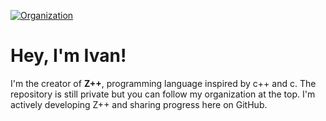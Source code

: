 [![Organization](https://img.shields.io/badge/Organization-zpp--lang-blue?style=for-the-badge&logo=github)](https://github.com/zpp-lang)
# Hey, I'm Ivan!

I'm the creator of **Z++**, programming language inspired by c++ and c.
The repository is still private but you can follow my organization at the top.
I'm actively developing Z++ and sharing progress here on GitHub.
